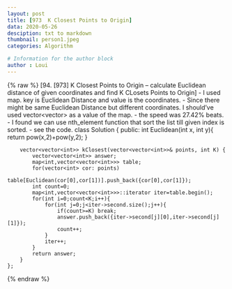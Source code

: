 ```yaml
---
layout: post
title: [973  K Closest Points to Origin]
data: 2020-05-26
desciption: txt to markdown
thumbnail: person1.jpeg
categories: Algorithm

# Information for the author block
author : Loui
---
```


{% raw %}
	﻿[94. [973] K Closest Points to Origin – calculate Euclidean distance of given coordinates and find K CLosets Points to Origin]
	- I used map. key is Euclidean Distance and value is the coordinates.
	- Since there might be same Euclidean Distance but different coordinates. I should’ve used vector<vector<int>> as a value of the map.
	- the speed was 27.42% beats.
	- I found we can use nth_element function that sort the list till given index is sorted.
	- see the code.
	class Solution {
	public:
	    int Euclidean(int x, int y){
	        return pow(x,2)+pow(y,2);
	    }
	    
	    vector<vector<int>> kClosest(vector<vector<int>>& points, int K) {
	        vector<vector<int>> answer;
	        map<int,vector<vector<int>>> table;
	        for(vector<int> cor: points)
	            table[Euclidean(cor[0],cor[1])].push_back({cor[0],cor[1]});
	        int count=0;
	        map<int,vector<vector<int>>>::iterator iter=table.begin();
	        for(int i=0;count<K;i++){
	            for(int j=0;j<iter->second.size();j++){
	                if(count>=K) break;
	                answer.push_back({iter->second[j][0],iter->second[j][1]});
	                count++;
	            }
	            iter++;
	        }
	        return answer;
	    }
	};
	
{% endraw %}
